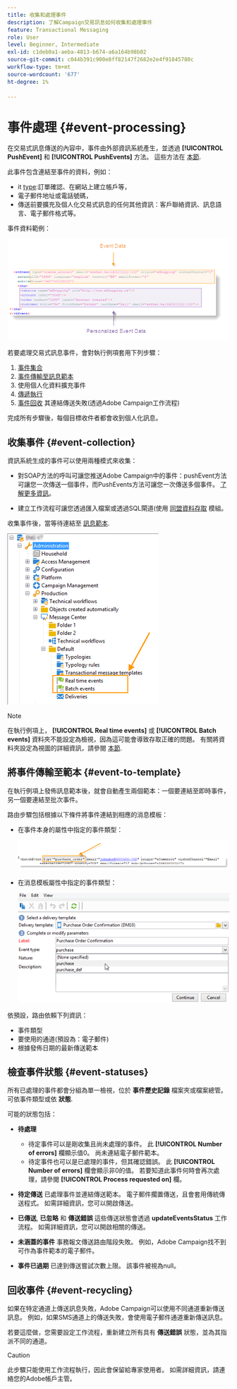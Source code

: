 ```yaml
---
title: 收集和處理事件
description: 了解Campaign交易訊息如何收集和處理事件
feature: Transactional Messaging
role: User
level: Beginner, Intermediate
exl-id: c1deb0a1-aeba-4813-b674-a6a164b98b02
source-git-commit: c044b391c900e8ff82147f2682e2e4f91845780c
workflow-type: tm+mt
source-wordcount: '677'
ht-degree: 1%

---
```


# 事件處理 {#event-processing}

在交易式訊息傳送的內容中，事件由外部資訊系統產生，並透過 **[!UICONTROL PushEvent]** 和 **[!UICONTROL PushEvents]** 方法。 這些方法在 [本節](event-description.md).

此事件包含連結至事件的資料，例如：

* it [type](transactional.md#create-event-types):訂單確認、在網站上建立帳戶等，
* 電子郵件地址或電話號碼，
* 傳送前要擴充及個人化交易式訊息的任何其他資訊：客戶聯絡資訊、訊息語言、電子郵件格式等。

事件資料範例：

![](assets/mc-event-request.png)

若要處理交易式訊息事件，會對執行例項套用下列步驟：

1. [事件集合](#event-collection)
1. [事件傳輸至訊息範本](#routing-towards-a-template)
1. 使用個人化資料擴充事件
1. [傳遞執行](delivery-execution.md)
1. [事件回收](#event-recycling) 其連結傳送失敗(透過Adobe Campaign工作流程)

完成所有步驟後，每個目標收件者都會收到個人化訊息。

## 收集事件 {#event-collection}

資訊系統生成的事件可以使用兩種模式來收集：

* 對SOAP方法的呼叫可讓您推送Adobe Campaign中的事件：pushEvent方法可讓您一次傳送一個事件，而PushEvents方法可讓您一次傳送多個事件。 [了解更多資訊](event-description.md)。

* 建立工作流程可讓您透過匯入檔案或透過SQL閘道(使用 [同盟資料存取](../connect/fda.md) 模組。

收集事件後，當等待連結至 [訊息範本](transactional-template.md).

![](assets/mc-event-queues.png)

>[!NOTE]
>
>在執行例項上， **[!UICONTROL Real time events]** 或 **[!UICONTROL Batch events]** 資料夾不能設定為檢視，因為這可能會導致存取正確的問題。 有關將資料夾設定為視圖的詳細資訊，請參閱 [本節](../audiences/folders-and-views.md#turn-a-folder-to-a-view).

## 將事件傳輸至範本 {#event-to-template}

在執行例項上發佈訊息範本後，就會自動產生兩個範本：一個要連結至即時事件，另一個要連結至批次事件。

路由步驟包括根據以下條件將事件連結到相應的消息模板：

* 在事件本身的屬性中指定的事件類型：

   ![](assets/event-type-sample.png)

* 在消息模板屬性中指定的事件類型：

   ![](assets/event-type-select.png)

依預設，路由依賴下列資訊：

* 事件類型
* 要使用的通道(預設為：電子郵件)
* 根據發佈日期的最新傳送範本

## 檢查事件狀態 {#event-statuses}

所有已處理的事件都會分組為單一檢視，位於 **事件歷史記錄** 檔案夾或檔案總管。 可依事件類型或依 **狀態**.

可能的狀態包括：

* **待處理**

   * 待定事件可以是剛收集且尚未處理的事件。 此 **[!UICONTROL Number of errors]** 欄顯示值0。 尚未連結電子郵件範本。
   * 待定事件也可以是已處理的事件，但其確認錯誤。 此 **[!UICONTROL Number of errors]** 欄會顯示非0的值。 若要知道此事件何時會再次處理，請參閱 **[!UICONTROL Process requested on]** 欄。

* **待定傳送**
已處理事件並連結傳送範本。 電子郵件擱置傳送，且會套用傳統傳送程式。 如需詳細資訊，您可以開啟傳送。
* **已傳送**, **已忽略** 和 **傳送錯誤**
這些傳送狀態會透過 
**updateEventsStatus** 工作流程。 如需詳細資訊，您可以開啟相關的傳送。
* **未涵蓋的事件**
事務報文傳送路由階段失敗。 例如，Adobe Campaign找不到可作為事件範本的電子郵件。
* **事件已過期**
已達到傳送嘗試次數上限。 該事件被視為null。

## 回收事件 {#event-recycling}

如果在特定通道上傳送訊息失敗，Adobe Campaign可以使用不同通道重新傳送訊息。 例如，如果SMS通道上的傳送失敗，會使用電子郵件通道重新傳送訊息。

若要這麼做，您需要設定工作流程，重新建立所有具有 **傳送錯誤** 狀態，並為其指派不同的通道。

>[!CAUTION]
>
>此步驟只能使用工作流程執行，因此會保留給專家使用者。 如需詳細資訊，請連絡您的Adobe帳戶主管。
